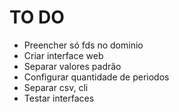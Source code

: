 # TO DO
- Preencher só fds no dominio
- Criar interface web
- Separar valores padrão
- Configurar quantidade de periodos
- Separar csv, cli
- Testar interfaces
